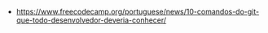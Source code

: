 - https://www.freecodecamp.org/portuguese/news/10-comandos-do-git-que-todo-desenvolvedor-deveria-conhecer/

